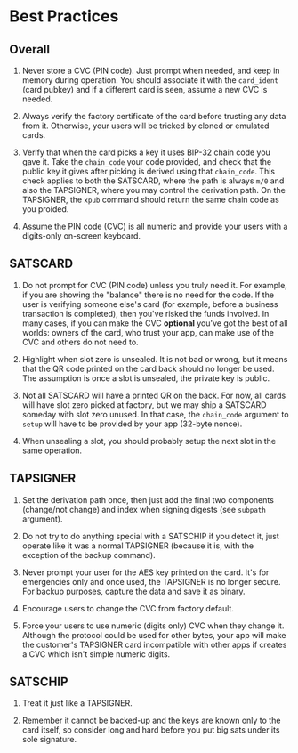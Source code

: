 # Best Practices

## Overall

1. Never store a CVC (PIN code). Just prompt when needed, and keep in memory
during operation. You should associate it with the `card_ident` (card pubkey)
and if a different card is seen, assume a new CVC is needed.

2. Always verify the factory certificate of the card before trusting
any data from it. Otherwise, your users will be tricked by cloned
or emulated cards.

3. Verify that when the card picks a key it uses BIP-32 chain code you gave it.
Take the `chain_code` your code provided, and check that the public key it
gives after picking is derived using that `chain_code`. This check applies to
both the SATSCARD, where the path is always `m/0` and also the TAPSIGNER,
where you may control the derivation path. On the TAPSIGNER, the `xpub`
command should return the same chain code as you proided.

4. Assume the PIN code (CVC) is all numeric and provide your users with a 
digits-only on-screen keyboard.


## SATSCARD

1. Do not prompt for CVC (PIN code) unless you truly need it. For example, if you
are showing the "balance" there is no need for the code. If the user is verifying
someone else's card (for example, before a business transaction is completed),
then you've risked the funds involved. In many cases, if you can make the CVC
**optional** you've got the best of all worlds: owners of the card, who
trust your app, can make use of the CVC and others do not need to.

2. Highlight when slot zero is unsealed. It is not bad or wrong, but it
means that the QR code printed on the card back should no longer
be used. The assumption is once a slot is unsealed, the private key
is public.

3. Not all SATSCARD will have a printed QR on the back. For now,
all cards will have slot zero picked at factory, but we may ship
a SATSCARD someday with slot zero unused. In that case, the `chain_code`
argument to `setup` will have to be provided by your app (32-byte nonce).

4. When unsealing a slot, you should probably setup the next slot in the
same operation.


## TAPSIGNER

1. Set the derivation path once, then just add the final two components
(change/not change) and index when signing digests (see `subpath` argument).

2. Do not try to do anything special with a SATSCHIP if you detect it, just
operate like it was a normal TAPSIGNER (because it is, with the exception of
the backup command).

3. Never prompt your user for the AES key printed on the card. It's
for emergencies only and once used, the TAPSIGNER is no longer
secure. For backup purposes, capture the data and save it as binary.

4. Encourage users to change the CVC from factory default.

5. Force your users to use numeric (digits only) CVC when they
change it. Although the protocol could be used for other bytes,
your app will make the customer's TAPSIGNER card incompatible with
other apps if creates a CVC which isn't simple numeric digits.


## SATSCHIP

1. Treat it just like a TAPSIGNER.

2. Remember it cannot be backed-up and the keys are known only to the card itself, so
consider long and hard before you put big sats under its sole signature.


